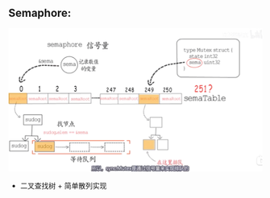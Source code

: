 

## Semaphore:

![image-20211110172418930](../../image/image-20211110172418930.png)

* 二叉查找树 + 简单散列实现

